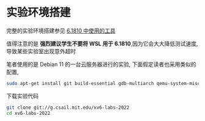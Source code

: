 
# 实验环境搭建

完整的实验环境搭建参见 [6.1810 中使用的工具](https://pdos.csail.mit.edu/6.828/2022/tools.html)

值得注意的是 **强烈建议学生不要将 WSL 用于 6.1810**,因为它会大大降低测试速度,导致某些实验室出现意外超时

笔者使用的是 Debian 11 的一台云服务器进行的实验, 下面假定读者也采用类似的配置, 

```bash
sudo apt-get install git build-essential gdb-multiarch qemu-system-misc gcc-riscv64-linux-gnu binutils-riscv64-linux-gnu
```

下载实验代码

```bash
git clone git://g.csail.mit.edu/xv6-labs-2022
cd xv6-labs-2022
```

